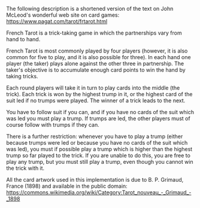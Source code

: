 
The following description is a shortened version of the text on John McLeod's
wonderful web site on card games: https://www.pagat.com/tarot/frtarot.html

French Tarot is a trick-taking game in which the partnerships vary from hand to
hand.

French Tarot is most commonly played by four players (however, it is also common
for five to play, and it is also possible for three).
In each hand one player (the taker) plays alone against the other three in
partnership.
The taker's objective is to accumulate enough card points to win the hand by
taking tricks. 

Each round players will take it in turn to play cards into the middle (the trick).
Each trick is won by the highest trump in it, or the highest card of the suit
led if no trumps were played. The winner of a trick leads to the next.

You have to follow suit if you can, and if you have no cards of the suit which
was led you must play a trump. If trumps are led, the other players must of
course follow with trumps if they can.

There is a further restriction: whenever you have to play a trump (either
because trumps were led or because you have no cards of the suit which was led),
you must if possible play a trump which is higher than the highest trump so far
played to the trick. If you are unable to do this, you are free to play any
trump, but you must still play a trump, even though you cannot win the trick
with it. 

All the card artwork used in this implementation is due to B. P. Grimaud,
France (1898) and available in the public domain:
https://commons.wikimedia.org/wiki/Category:Tarot_nouveau_-_Grimaud_-_1898
